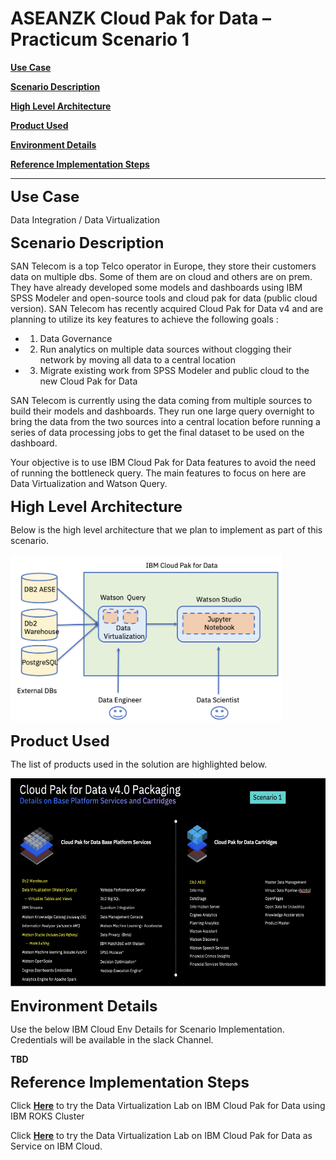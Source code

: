 
# ASEANZK Cloud Pak for Data – Practicum Scenario 1

[**Use Case**](#_Toc109841328)

[**Scenario Description**](#_Toc109841329)

[**High Level Architecture**](#_Toc109841330)

[**Product Used**](#_Toc109841331)

[**Environment Details**](#_Toc109841332)

[**Reference Implementation Steps**](#_Toc109841333)

------

<span id="_Toc109841328" class="anchor"></span>
<font size="5">**Use Case**</font>

Data Integration / Data Virtualization

<span id="_Toc109841329" class="anchor"></span>
<font size="5">**Scenario Description**</font>

SAN Telecom is a top Telco operator in Europe, they store their customers data on multiple dbs. Some of them are on cloud and others are on prem. They have already developed some models and dashboards using IBM SPSS Modeler and open-source tools and cloud pak for data (public cloud version).  SAN Telecom has recently acquired Cloud Pak for Data v4 and are planning to utilize its key features to achieve the following goals ​:

- 1. Data Governance​
- 2. Run analytics on multiple data sources without clogging their network by moving all data to a central location​
- 3. Migrate existing work from SPSS Modeler and public cloud to the new Cloud Pak for Data​

SAN Telecom is currently using the data coming from multiple sources to build their models and dashboards. They run one large query overnight to bring
the data from the two sources into a central location before running a series of data processing jobs to get the final dataset to be used on
the dashboard.

Your objective is to use IBM Cloud Pak for Data features to avoid the need of running the bottleneck query. The main features to focus on here
are Data Virtualization and Watson Query.

​<span id="_Toc109841330" class="anchor"></span>
<font size="5">**High Level Architecture**</font>

Below is the high level architecture that we plan to implement as part
of this scenario.

<img src="./media/image1.png" style="width:4.52188in;height:2.78114in" alt="Architecture" />

<span id="_Toc109841331" class="anchor"></span>
<font size="5">**Product Used**</font>

The list of products used in the solution are highlighted below.

<img src="./media/image2.png" style="width:6.1923in;height:3.47067in" alt="Product List" />

<span id="_Toc109841332" class="anchor"></span>
<font size="5">**Environment Details**</font>

Use the below IBM Cloud Env Details for Scenario Implementation.
Credentials will be available in the slack Channel.

**TBD**

<span id="_Toc109841333" class="anchor"></span>
<font size="5"> **Reference Implementation Steps** </font>

Click [**Here**](Scenario2.pdf) to try the Data Virtualization Lab on IBM Cloud Pak for Data using IBM ROKS Cluster

Click [**Here**](Scenario1.pdf) to try the Data Virtualization Lab on IBM Cloud Pak for Data as Service on IBM Cloud.

